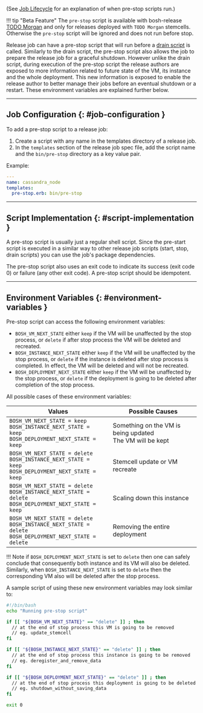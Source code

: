 (See [Job Lifecycle](job-lifecycle.md) for an explanation of when pre-stop scripts run.)

!!! tip "Beta Feature"
    The `pre-stop` script is available with bosh-release [TODO Morgan](https://linkToRelease) and only for releases deployed with `TODO Morgan` stemcells. Otherwise the `pre-stop` script will be ignored and does not run before stop.

Release job can have a pre-stop script that will run before a [drain script](drain.md) is called. Similarly to the drain script, the pre-stop script also allows the job to prepare the release job for a graceful shutdown.
However unlike the drain script, during execution of the pre-stop script the release authors are exposed to more information related to future state of the VM, its instance and the whole deployment.
This new information is exposed to enable the release author to better manage their jobs before an eventual shutdown or a restart. These environment variables are explained further below.

---
## Job Configuration {: #job-configuration }

To add a pre-stop script to a release job:

1. Create a script with any name in the templates directory of a release job.
1. In the `templates` section of the release job spec file, add the script name and the `bin/pre-stop` directory as a key value pair.

Example:

```yaml
---
name: cassandra_node
templates:
  pre-stop.erb: bin/pre-stop
```

---
## Script Implementation {: #script-implementation }

A pre-stop script is usually just a regular shell script. Since the pre-start script is executed in a similar way to other release job scripts (start, stop, drain scripts) you can use the job's package dependencies.

The pre-stop script also uses an exit code to indicate its success (exit code 0) or failure (any other exit code). A pre-stop script should be idempotent.

---
## Environment Variables {: #environment-variables }

Pre-stop script can access the following environment variables:

* `BOSH_VM_NEXT_STATE` either `keep` if the VM will be unaffected by the stop process, or `delete` if after stop process the VM will be deleted and recreated.
* `BOSH_INSTANCE_NEXT_STATE` either `keep` if the VM will be unaffected by the stop process, or `delete` if the instance is deleted after stop process is completed. In effect, the VM will be deleted and will not be recreated.
* `BOSH_DEPLOYMENT_NEXT_STATE` either `keep` if the VM will be unaffected by the stop process, or `delete` if the deployment is going to be deleted after completion of the stop process.

All possible cases of these environment variables:

| Values | Possible Causes |
| - | - |
|<code>BOSH_VM_NEXT_STATE = keep<br>BOSH_INSTANCE_NEXT_STATE = keep<br>BOSH_DEPLOYMENT_NEXT_STATE = keep</code> | Something on the VM is being updated<br>The VM will be kept |
|<code>BOSH_VM_NEXT_STATE = delete<br>BOSH_INSTANCE_NEXT_STATE = keep<br>BOSH_DEPLOYMENT_NEXT_STATE = keep</code> | Stemcell update or VM recreate|
|<code>BOSH_VM_NEXT_STATE = delete<br>BOSH_INSTANCE_NEXT_STATE = delete<br>BOSH_DEPLOYMENT_NEXT_STATE = keep</code> | Scaling down this instance|
|<code>BOSH_VM_NEXT_STATE = delete<br>BOSH_INSTANCE_NEXT_STATE = delete<br>BOSH_DEPLOYMENT_NEXT_STATE = delete</code> | Removing the entire deployment|


!!! Note
    if `BOSH_DEPLOYMENT_NEXT_STATE` is set to `delete` then one can safely conclude that consequently both instance and its VM will also be deleted. Similarly, when `BOSH_INSTANCE_NEXT_STATE` is set to `delete` then the corresponding VM also will be deleted after the stop process.

A sample script of using these new environment variables may look similar to:

```bash
#!/bin/bash
echo "Running pre-stop script"

if [[ "${BOSH_VM_NEXT_STATE}" == "delete" ]] ; then
  // at the end of stop process this VM is going to be removed
  // eg. update_stemcell
fi

if [[ "${BOSH_INSTANCE_NEXT_STATE}" == "delete" ]] ; then
  // at the end of stop process this instance is going to be removed
  // eg. deregister_and_remove_data
fi

if [[ "${BOSH_DEPLOYMENT_NEXT_STATE}" == "delete" ]] ; then
  // at the end of stop process this deployment is going to be deleted
  // eg. shutdown_without_saving_data
fi

exit 0
```
